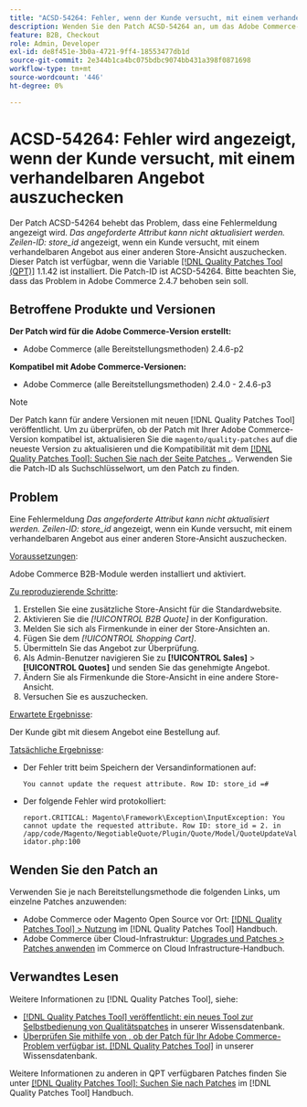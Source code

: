 ```yaml
---
title: "ACSD-54264: Fehler, wenn der Kunde versucht, mit einem verhandelbaren Angebot auszuchecken"
description: Wenden Sie den Patch ACSD-54264 an, um das Adobe Commerce-Problem zu beheben, bei dem die Fehlermeldung "Sie können das angeforderte Attribut nicht aktualisieren können. Zeile-ID:store_id"angezeigt, wenn ein Kunde versucht, mit einem verhandelbaren Angebot aus einer anderen Store-Ansicht auszuchecken.
feature: B2B, Checkout
role: Admin, Developer
exl-id: de8f451e-3b0a-4721-9ff4-18553477db1d
source-git-commit: 2e344b1ca4bc075bdbc9074bb431a398f0871698
workflow-type: tm+mt
source-wordcount: '446'
ht-degree: 0%

---
```


# ACSD-54264: Fehler wird angezeigt, wenn der Kunde versucht, mit einem verhandelbaren Angebot auszuchecken

Der Patch ACSD-54264 behebt das Problem, dass eine Fehlermeldung angezeigt wird. *Das angeforderte Attribut kann nicht aktualisiert werden. Zeilen-ID: store_id* angezeigt, wenn ein Kunde versucht, mit einem verhandelbaren Angebot aus einer anderen Store-Ansicht auszuchecken. Dieser Patch ist verfügbar, wenn die Variable [[!DNL Quality Patches Tool (QPT)]](/help/announcements/adobe-commerce-announcements/magento-quality-patches-released-new-tool-to-self-serve-quality-patches.md) 1.1.42 ist installiert. Die Patch-ID ist ACSD-54264. Bitte beachten Sie, dass das Problem in Adobe Commerce 2.4.7 behoben sein soll.

## Betroffene Produkte und Versionen

**Der Patch wird für die Adobe Commerce-Version erstellt:**

* Adobe Commerce (alle Bereitstellungsmethoden) 2.4.6-p2

**Kompatibel mit Adobe Commerce-Versionen:**

* Adobe Commerce (alle Bereitstellungsmethoden) 2.4.0 - 2.4.6-p3

>[!NOTE]
>
>Der Patch kann für andere Versionen mit neuen [!DNL Quality Patches Tool] veröffentlicht. Um zu überprüfen, ob der Patch mit Ihrer Adobe Commerce-Version kompatibel ist, aktualisieren Sie die `magento/quality-patches` auf die neueste Version zu aktualisieren und die Kompatibilität mit dem [[!DNL Quality Patches Tool]: Suchen Sie nach der Seite Patches .](https://experienceleague.adobe.com/tools/commerce-quality-patches/index.html). Verwenden Sie die Patch-ID als Suchschlüsselwort, um den Patch zu finden.

## Problem

Eine Fehlermeldung *Das angeforderte Attribut kann nicht aktualisiert werden. Zeilen-ID: store_id* angezeigt, wenn ein Kunde versucht, mit einem verhandelbaren Angebot aus einer anderen Store-Ansicht auszuchecken.

<u>Voraussetzungen</u>:

Adobe Commerce B2B-Module werden installiert und aktiviert.

<u>Zu reproduzierende Schritte</u>:

1. Erstellen Sie eine zusätzliche Store-Ansicht für die Standardwebsite.
1. Aktivieren Sie die *[!UICONTROL B2B Quote]* in der Konfiguration.
1. Melden Sie sich als Firmenkunde in einer der Store-Ansichten an.
1. Fügen Sie dem *[!UICONTROL Shopping Cart]*.
1. Übermitteln Sie das Angebot zur Überprüfung.
1. Als Admin-Benutzer navigieren Sie zu **[!UICONTROL Sales]** > **[!UICONTROL Quotes]** und senden Sie das genehmigte Angebot.
1. Ändern Sie als Firmenkunde die Store-Ansicht in eine andere Store-Ansicht.
1. Versuchen Sie es auszuchecken.

<u>Erwartete Ergebnisse</u>:

Der Kunde gibt mit diesem Angebot eine Bestellung auf.

<u>Tatsächliche Ergebnisse</u>:

* Der Fehler tritt beim Speichern der Versandinformationen auf:

  `You cannot update the request attribute. Row ID: store_id =#`

* Der folgende Fehler wird protokolliert:

  `report.CRITICAL: Magento\Framework\Exception\InputException: You cannot update the requested attribute. Row ID: store_id = 2. in /app/code/Magento/NegotiableQuote/Plugin/Quote/Model/QuoteUpdateValidator.php:100`

## Wenden Sie den Patch an

Verwenden Sie je nach Bereitstellungsmethode die folgenden Links, um einzelne Patches anzuwenden:

* Adobe Commerce oder Magento Open Source vor Ort: [[!DNL Quality Patches Tool] > Nutzung](https://experienceleague.adobe.com/docs/commerce-operations/tools/quality-patches-tool/usage.html) im [!DNL Quality Patches Tool] Handbuch.
* Adobe Commerce über Cloud-Infrastruktur: [Upgrades und Patches > Patches anwenden](https://experienceleague.adobe.com/docs/commerce-cloud-service/user-guide/develop/upgrade/apply-patches.html) im Commerce on Cloud Infrastructure-Handbuch.

## Verwandtes Lesen

Weitere Informationen zu [!DNL Quality Patches Tool], siehe:

* [[!DNL Quality Patches Tool] veröffentlicht: ein neues Tool zur Selbstbedienung von Qualitätspatches](/help/announcements/adobe-commerce-announcements/magento-quality-patches-released-new-tool-to-self-serve-quality-patches.md) in unserer Wissensdatenbank.
* [Überprüfen Sie mithilfe von , ob der Patch für Ihr Adobe Commerce-Problem verfügbar ist. [!DNL Quality Patches Tool]](/help/support-tools/patches-available-in-qpt-tool/check-patch-for-magento-issue-with-magento-quality-patches.md) in unserer Wissensdatenbank.

Weitere Informationen zu anderen in QPT verfügbaren Patches finden Sie unter [[!DNL Quality Patches Tool]: Suchen Sie nach Patches](https://experienceleague.adobe.com/tools/commerce-quality-patches/index.html) im [!DNL Quality Patches Tool] Handbuch.

